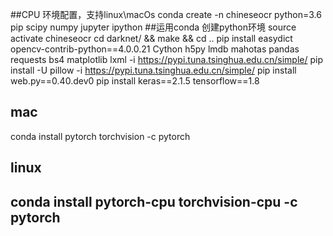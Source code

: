 ##CPU 环境配置，支持linux\macOs
conda create -n chineseocr python=3.6 pip scipy numpy jupyter ipython ##运用conda 创建python环境
source activate chineseocr
cd darknet/ && make && cd ..
pip install easydict opencv-contrib-python==4.0.0.21 Cython h5py lmdb mahotas pandas requests bs4 matplotlib lxml -i https://pypi.tuna.tsinghua.edu.cn/simple/
pip install -U pillow -i https://pypi.tuna.tsinghua.edu.cn/simple/
pip install web.py==0.40.dev0
pip install keras==2.1.5 tensorflow==1.8
## mac
conda install pytorch torchvision -c pytorch
## linux
## conda install pytorch-cpu torchvision-cpu -c pytorch

